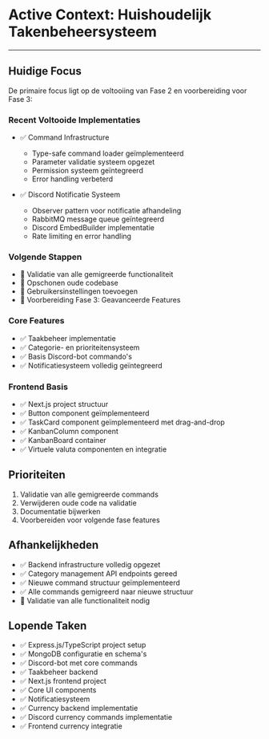 # Active Context: Huishoudelijk Takenbeheersysteem

---

## Huidige Focus
De primaire focus ligt op de voltooiing van Fase 2 en voorbereiding voor Fase 3:

### Recent Voltooide Implementaties
- ✅ Command Infrastructure
  * Type-safe command loader geïmplementeerd
  * Parameter validatie systeem opgezet
  * Permission systeem geïntegreerd
  * Error handling verbeterd

- ✅ Discord Notificatie Systeem
  * Observer pattern voor notificatie afhandeling
  * RabbitMQ message queue geïntegreerd
  * Discord EmbedBuilder implementatie
  * Rate limiting en error handling

### Volgende Stappen
- 🔄 Validatie van alle gemigreerde functionaliteit
- 🔄 Opschonen oude codebase
- 🔄 Gebruikersinstellingen toevoegen
- 🔄 Voorbereiding Fase 3: Geavanceerde Features

### Core Features
- ✅ Taakbeheer implementatie
- ✅ Categorie- en prioriteitensysteem
- ✅ Basis Discord-bot commando's
- ✅ Notificatiesysteem volledig geïntegreerd

### Frontend Basis
- ✅ Next.js project structuur
- ✅ Button component geïmplementeerd
- ✅ TaskCard component geïmplementeerd met drag-and-drop
- ✅ KanbanColumn component
- ✅ KanbanBoard container
- ✅ Virtuele valuta componenten en integratie

## Prioriteiten
1. Validatie van alle gemigreerde commands
2. Verwijderen oude code na validatie
3. Documentatie bijwerken
4. Voorbereiden voor volgende fase features

## Afhankelijkheden
- ✅ Backend infrastructure volledig opgezet
- ✅ Category management API endpoints gereed
- ✅ Nieuwe command structuur geïmplementeerd
- ✅ Alle commands gemigreerd naar nieuwe structuur
- 🔄 Validatie van alle functionaliteit nodig

## Lopende Taken
- ✅ Express.js/TypeScript project setup
- ✅ MongoDB configuratie en schema's
- ✅ Discord-bot met core commands
- ✅ Taakbeheer backend
- ✅ Next.js frontend project
- ✅ Core UI components
- ✅ Notificatiesysteem
- ✅ Currency backend implementatie
- ✅ Discord currency commands implementatie
- ✅ Frontend currency integratie